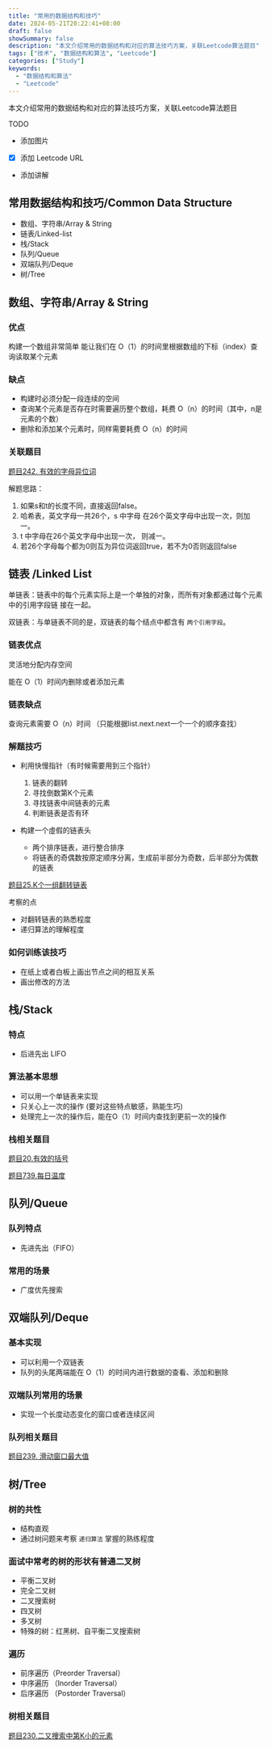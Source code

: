 ```yaml
---
title: "常用的数据结构和技巧"
date: 2024-05-21T20:22:41+08:00
draft: false
showSummary: false
description: "本文介绍常用的数据结构和对应的算法技巧方案，关联Leetcode算法题目"
tags: ["技术", "数据结构和算法", "Leetcode"]
categories: ["Study"]
keywords:
  - "数据结构和算法"
  - "Leetcode"
---
```


本文介绍常用的数据结构和对应的算法技巧方案，关联Leetcode算法题目

TODO

- 添加图片
- [x] 添加 Leetcode URL
- 添加讲解

## 常用数据结构和技巧/Common Data Structure

- 数组、字符串/Array & String
- 链表/Linked-list
- 栈/Stack
- 队列/Queue
- 双端队列/Deque
- 树/Tree

## 数组、字符串/Array & String

### 优点

构建一个数组非常简单
能让我们在 O（1）的时间里根据数组的下标（index）查询读取某个元素

### 缺点

- 构建时必须分配一段连续的空间
- 查询某个元素是否存在时需要遍历整个数组，耗费 O（n）的时间（其中，n是元素的个数）
- 删除和添加某个元素时，同样需要耗费 O（n）的时间

### 关联题目

[题目242. 有效的字母异位词](https://leetcode.cn/problems/valid-anagram/description/)

解题思路：

  1. 如果s和t的长度不同，直接返回false。
  2. 哈希表，英文字母一共26个，s 中字母 在26个英文字母中出现一次，则加一。
  3. t 中字母在26个英文字母中出现一次，  则减一。
  4. 若26个字母每个都为0则互为异位词返回true，若不为0否则返回false

## 链表 /Linked List

单链表：链表中的每个元素实际上是一个单独的对象，而所有对象都通过每个元素中的引用字段链
接在一起。

双链表：与单链表不同的是，双链表的每个结点中都含有 `两个引用字段`。

### 链表优点

灵活地分配内存空间

能在 O（1）时间内删除或者添加元素

### 链表缺点

查询元素需要 O（n）时间 （只能根据list.next.next一个一个的顺序查找）

### 解题技巧

- 利用快慢指针（有时候需要用到三个指针）
  1. 链表的翻转
  2. 寻找倒数第K个元素
  3. 寻找链表中间链表的元素
  4. 判断链表是否有环

- 构建一个虛假的链表头
  - 两个排序链表，进行整合排序
  - 将链表的奇偶数按原定顺序分离，生成前半部分为奇数，后半部分为偶数的链表

[题目25.K个一组翻转链表](https://leetcode.cn/problems/reverse-nodes-in-k-group/description/)

考察的点

- 对翻转链表的熟悉程度
- 递归算法的理解程度

### 如何训练该技巧

- 在纸上或者白板上画出节点之间的相互关系
- 画出修改的方法

## 栈/Stack

### 特点

- 后进先出 LIFO

### 算法基本思想

- 可以用一个单链表来实现
- 只关心上一次的操作 (要对这些特点敏感，熟能生巧)
- 处理完上一次的操作后，能在O（1）时间内查找到更前一次的操作

### 栈相关题目

[题目20.有效的括号](https://leetcode.cn/problems/valid-parentheses/description/)

[题目739.每日温度](https://leetcode.cn/problems/daily-temperatures/description/)

## 队列/Queue

### 队列特点

- 先进先出（FIFO）

### 常用的场景

- 广度优先搜索

## 双端队列/Deque

### 基本实现

- 可以利用一个双链表
- 队列的头尾两端能在 O（1）的时间内进行数据的查看、添加和删除

### 双端队列常用的场景

- 实现一个长度动态变化的窗口或者连续区间

### 队列相关题目

[题目239. 滑动窗口最大值](https://leetcode.cn/problems/sliding-window-maximum/description/)

## 树/Tree

### 树的共性

- 结构直观
- 通过树问题来考察 `递归算法` 掌握的熟练程度

### 面试中常考的树的形状有普通二叉树

- 平衡二叉树
- 完全二叉树
- 二叉搜索树
- 四叉树
- 多叉树
- 特殊的树：红黑树、自平衡二叉搜索树

### 遍历

- 前序遍历（Preorder Traversal）
- 中序遍历 （Inorder Traversal）
- 后序遍历 （Postorder Traversal）

### 树相关题目

[题目230.二又捜索中第K小的元素](https://leetcode.cn/problems/kth-smallest-element-in-a-bst/description/)
